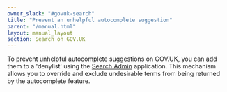 ```yaml
---
owner_slack: "#govuk-search"
title: "Prevent an unhelpful autocomplete suggestion"
parent: "/manual.html"
layout: manual_layout
section: Search on GOV.UK
---
```


To prevent unhelpful autocomplete suggestions on GOV.UK, you can add them to a 'denylist' using the [Search Admin] application. This mechanism allows you to override and exclude undesirable terms from being returned by the autocomplete feature.

[Search Admin]: https://search-admin.publishing.service.gov.uk/completion_denylist_entries
